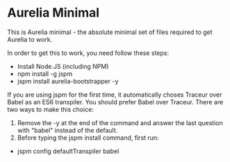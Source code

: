 # Aurelia Minimal

This is Aurelia minimal - the absolute minimal set of files required to get Aurelia to work.

In order to get this to work, you need follow these steps:

* Install Node.JS (including NPM)
* npm install -g jspm
* jspm install aurelia-bootstrapper -y

If you are using jspm for the first time, it automatically choses Traceur over Babel as an ES6 transpiler. You should prefer Babel over Traceur. There are two ways to make this choice:

1. Remove the -y at the end of the command and answer the last question with "babel" instead of the default.
2. Before typing the jspm install command, first run:
  * jspm config defaultTranspiler babel

